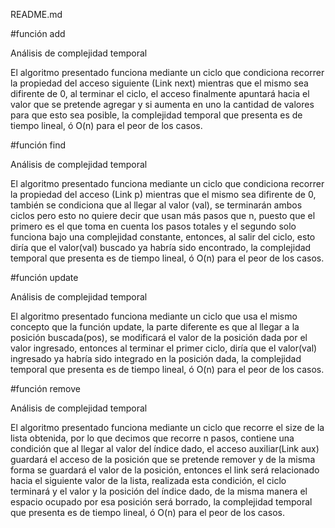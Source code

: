 README.md

#función add

Análisis de complejidad temporal

El algoritmo presentado funciona mediante un ciclo que condiciona recorrer la propiedad del acceso siguiente (Link next) mientras que el mismo sea difirente de 0, al terminar el ciclo, el acceso finalmente apuntará hacia el valor que se pretende agregar y si aumenta en uno la cantidad de valores para que esto sea posible, la complejidad temporal que presenta es de tiempo lineal, ó O(n) para el peor de los casos.

#función find

Análisis de complejidad temporal

El algoritmo presentado funciona mediante un ciclo que condiciona recorrer la propiedad del acceso (Link p) mientras que el mismo sea difirente de 0, también se condiciona que al llegar al valor (val), se terminarán ambos ciclos pero esto no quiere decir que usan más pasos que n, puesto que el primero es el que toma en cuenta los pasos totales y el segundo solo funciona bajo una complejidad constante, entonces, al salir del ciclo, esto diría que el valor(val) buscado ya habría sido encontrado, la complejidad temporal que presenta es de tiempo lineal, ó O(n) para el peor de los casos.

#función update

Análisis de complejidad temporal

El algoritmo presentado funciona mediante un ciclo que usa el mismo concepto que la función update, la parte diferente es que al llegar a la posición buscada(pos), se modificará el valor de la posición dada por el valor ingresado, entonces al terminar el primer ciclo, diría que el valor(val) ingresado ya habría sido integrado en la posición dada, la complejidad temporal que presenta es de tiempo lineal, ó O(n) para el peor de los casos.

#función remove

Análisis de complejidad temporal

El algoritmo presentado funciona mediante un ciclo que recorre el size de la lista obtenida, por lo que decimos que recorre n pasos, contiene una condición que al llegar al valor del índice dado, el acceso auxiliar(Link aux) guardará el acceso de la posición que se pretende remover y de la misma forma se guardará el valor de la posición, entonces el link será relacionado hacia el siguiente valor de la lista, realizada esta condición, el ciclo terminará y el valor y la posición del índice dado, de la misma manera el espacio ocupado por esa posición será borrado, la complejidad temporal que presenta es de tiempo lineal, ó O(n) para el peor de los casos.
